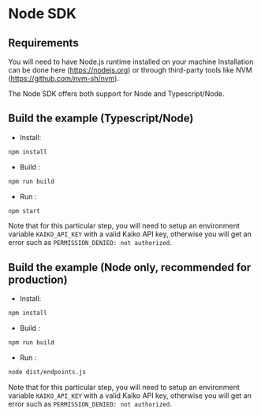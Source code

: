 # Node SDK

## Requirements

You will need to have Node.js runtime installed on your machine
Installation can be done here (<https://nodejs.or>g) or through third-party tools like NVM (<https://github.com/nvm-sh/nvm>).

The Node SDK offers both support for Node and Typescript/Node.

## Build the example (Typescript/Node)

- Install:

```bash
npm install
```

- Build :

```bash
npm run build
```

- Run :

```bash
npm start
```

Note that for this particular step, you will need to setup an environment variable `KAIKO_API_KEY` with a valid Kaiko API key, otherwise you will get an error such as `PERMISSION_DENIED: not authorized`.

## Build the example (Node only, recommended for production)

- Install:

```bash
npm install
```

- Build :

```bash
npm run build
```

- Run :

```bash
node dist/endpoints.js
```

Note that for this particular step, you will need to setup an environment variable `KAIKO_API_KEY` with a valid Kaiko API key, otherwise you will get an error such as `PERMISSION_DENIED: not authorized`.
